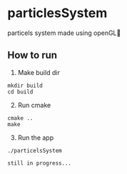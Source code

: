 # particlesSystem
particels system made using openGL🔵

## How to run

1) Make build dir 
```
mkdir build
cd build
```
2) Run cmake
```
cmake ..
make
```

3) Run the app
```
./particelsSystem
```
`still in progress...`

